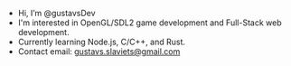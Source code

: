 - Hi, I’m @gustavsDev
- I'm interested in OpenGL/SDL2 game development and Full-Stack web development.
- Currently learning Node.js, C/C++, and Rust.
- Contact email: gustavs.slaviets@gmail.com
